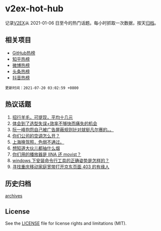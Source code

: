 # v2ex-hot-hub

 记录[V2EX](https://www.v2ex.com/)从 2021-01-06 日至今的热门话题。每小时抓取一次数据，按天[归档](archives)。
 
 ## 相关项目

- [GitHub热榜](https://github.com/snaildev/github-hot-hub)
- [知乎热榜](https://github.com/snaildev/zhihu-hot-hub)
- [微博热榜](https://github.com/snaildev/weibo-hot-hub)
- [头条热榜](https://github.com/snaildev/toutiao-hot-hub)
- [抖音热榜](https://github.com/snaildev/douyin-hot-hub)


 `更新时间：2021-07-20 03:02:59 +0800`

## 热议话题

1. [招行羊毛，可提现，平均十几元](https://www.v2ex.com/t/790417)
1. [体会到了选型失误+效率不够快而痛失的机会](https://www.v2ex.com/t/790304)
1. [阮一峰抱怨自己被广告屏蔽规则针对就挺凡尔赛的。。](https://www.v2ex.com/t/790313)
1. [你们公司的空调怎么开？](https://www.v2ex.com/t/790284)
1. [上海换驾照，色弱不通过。](https://www.v2ex.com/t/790428)
1. [想知道大伙儿都抽什么烟](https://www.v2ex.com/t/790408)
1. [你们用的播放器是 IINA 还 movist？](https://www.v2ex.com/t/790444)
1. [windows 下安装命令行工具的正确姿势是怎样的？](https://www.v2ex.com/t/790320)
1. [寻找重庆移动家庭宽带打开京东页面 403 的有缘人](https://www.v2ex.com/t/790297)

## 历史归档

[archives](archives)

## License

See the [LICENSE](LICENSE) file for license rights and limitations (MIT).
